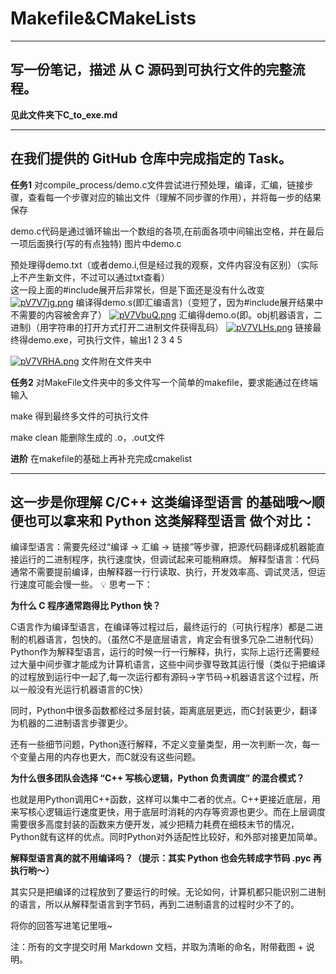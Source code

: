 # Makefile&CMakeLists
***
## 写一份笔记，描述 从 C 源码到可执行文件的完整流程。

**见此文件夹下C_to_exe.md**

***
## 在我们提供的 GitHub 仓库中完成指定的 Task。

**任务1**
对compile_process/demo.c文件尝试进行预处理，编译，汇编，链接步骤，查看每一个步骤对应的输出文件（理解不同步骤的作用），并将每一步的结果保存

demo.c代码是通过循环输出一个数组的各项,在前面各项中间输出空格，并在最后一项后面换行(写的有点独特)
图片中demo.c   

预处理得demo.txt（或者demo.i,但是经过我的观察，文件内容没有区别）（实际上不产生新文件，不过可以通过txt查看）   
这一段上面的#include展开后非常长，但是下面还是没有什么改变
<a href="https://imgse.com/i/pV7V7jg"><img src="https://s21.ax1x.com/2025/10/05/pV7V7jg.png" alt="pV7V7jg.png" border="0" /></a>
编译得demo.s(即汇编语言)（变短了，因为#include展开结果中不需要的内容被舍弃了）
<a href="https://imgse.com/i/pV7VbuQ"><img src="https://s21.ax1x.com/2025/10/05/pV7VbuQ.png" alt="pV7VbuQ.png" border="0" /></a>
汇编得demo.o(即。obj机器语言，二进制)（用字符串的打开方式打开二进制文件获得乱码）
<a href="https://imgse.com/i/pV7VLHs"><img src="https://s21.ax1x.com/2025/10/05/pV7VLHs.png" alt="pV7VLHs.png" border="0" /></a>
链接最终得demo.exe，可执行文件，输出1 2 3 4 5

<a href="https://imgse.com/i/pV7VRHA"><img src="https://s21.ax1x.com/2025/10/05/pV7VRHA.png" alt="pV7VRHA.png" border="0" /></a>
文件附在文件夹中

**任务2**
对MakeFile文件夹中的多文件写一个简单的makefile，要求能通过在终端输入

make
得到最终多文件的可执行文件

make clean
能删除生成的 .o，.out文件





**进阶**
在makefile的基础上再补充完成cmakelist


***

## 这一步是你理解 C/C++ 这类编译型语言 的基础哦～顺便也可以拿来和 Python 这类解释型语言 做个对比：
编译型语言：需要先经过“编译 → 汇编 → 链接”等步骤，把源代码翻译成机器能直接运行的二进制程序，执行速度快，但调试起来可能稍麻烦。
解释型语言：代码通常不需要提前编译，由解释器一行行读取、执行，开发效率高、调试灵活，但运行速度可能会慢一些。
:bulb: 思考一下：

**为什么 C 程序通常跑得比 Python 快？**

C语言作为编译型语言，在编译等过程过后，最终运行的（可执行程序）都是二进制的机器语言，包快的。（虽然C不是底层语言，肯定会有很多冗杂二进制代码）   
Python作为解释型语言，运行的时候一行一行解释，执行，实际上运行还需要经过大量中间步骤才能成为计算机语言，这些中间步骤导致其运行慢（类似于把编译的过程放到运行中一起了,每一次运行都有源码->字节码->机器语言这个过程，所以一般没有光运行机器语言的C快）

同时，Python中很多函数都经过多层封装，距离底层更远，而C封装更少，翻译为机器的二进制语言步骤更少。

还有一些细节问题，Python逐行解释，不定义变量类型，用一次判断一次，每一个变量占用的内存也更大，而C就没有这些问题。

**为什么很多团队会选择 “C++ 写核心逻辑，Python 负责调度” 的混合模式？**

也就是用Python调用C++函数，这样可以集中二者的优点。C++更接近底层，用来写核心逻辑运行速度更快，用于底层时消耗的内存等资源也更少。而在上层调度需要很多高度封装的函数来方便开发，减少把精力耗费在细枝末节的情况，Python就有这样的优点。同时Python对外适配性比较好，和外部对接更加简单。

**解释型语言真的就不用编译吗？（提示：其实 Python 也会先转成字节码 .pyc 再执行哟～）**

其实只是把编译的过程放到了要运行的时候。无论如何，计算机都只能识别二进制的语言，所以从解释型语言到字节码，再到二进制语言的过程时少不了的。

将你的回答写进笔记里哦~

注：所有的文字提交时用 Markdown 文档，并取为清晰的命名，附带截图 + 说明。